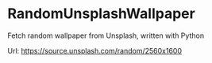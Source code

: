 # RandomUnsplashWallpaper
Fetch random wallpaper from Unsplash, written with Python

Url: https://source.unsplash.com/random/2560x1600
